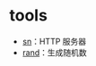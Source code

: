 # tools

- [sn]：HTTP 服务器
- [rand]：生成随机数

[sn]: https://github.com/MDGSF/tool_sn
[rand]: https://github.com/MDGSF/tool_rand
